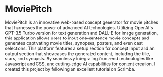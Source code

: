 # MoviePitch

MoviePitch is an innovative web-based concept generator for movie pitches that harnesses the power of advanced AI technologies.
Utilizing OpenAI's GPT-3.5 Turbo version for text generation and DALL-E for image generation, this application allows users to
input one-sentence movie concepts and generates captivating movie titles, synopses, posters, and even cast selections. This
platform features a setup section for concept input and an output section that showcases the generated content, including the
title, stars, and synopsis. By seamlessly integrating front-end technologies like Javascript and CSS, and cutting-edge AI
capabilities for content creation.
I created this project by following an excellent tutorial on Scrimba.
